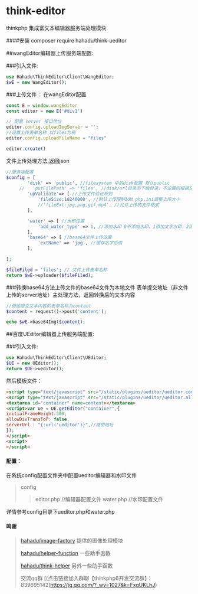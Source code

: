 # think-editor
thinkphp 集成富文本编辑器服务端处理模块

####安装
composer require hahadu/think-ueditor

##wangEditor编辑器上传服务端配置:

###引入文件:
```php
use Hahadu\ThinkEditor\Client\WangEditor;
$wE = new WangEditor();
```
###上传文件：
在wangEditor配置
```javascript
const E = window.wangEditor
const editor = new E('#div1')

// 配置 server 接口地址
editor.config.uploadImgServer = '';
//设置上传表单名称 以files为例
editor.config.uploadFileName = "files" 

editor.create()

```
文件上传处理方法,返回json
```php
//服务端配置
$config = [
        'disk' => 'public', //filesystem 中的disk配置 默认public
     //   'putFilePath' => 'files', //disk/url目录的下级目录，不设置则根据文件类型自动选择
        'upValidate'=> [ //上传文件验证规则
            'fileSize:10240000', //默认上传限制10M php.ini调整上传大小
            //'fileExt:jpg,png,gif,mp4', //允许上传的文件格式
        ],

        'water' => [ //水印设置
            'add_water_type' => 1, //添加水印 0不添加水印，1添加文字水印，2添加图片水印
        ],
        'base64' => [ //base64文件上传设置
            'extName' => 'jpg', //缓存名字后缀
        ],

];

$fileFiled = 'files'; // 文件上传表单名称
return $wE->uploader($fileFiled);
```
###转换base64方法上传文件的base64文件为本地文件
表单提交地址（非文件上传的server地址）主处理方法，返回转换后的文本内容
```php
//假设提交文本内容的表单名称为content
$content = request()->post('content');

echo $wE->base64Img($content);
```
##百度UEditor编辑器上传服务端配置:

###引入文件:
```php
use Hahadu\ThinkEditor\Client\UEditor;
$UE = new UEditor();
return $UE->ueditor();
```
然后模板文件：
```html
<script type="text/javascript" src="/static/plugins/ueditor/ueditor.config.js"></script>
<script type="text/javascript" src="/static/plugins/ueditor/ueditor.all.js"></script>
<textarea id="container" name=content></textarea>
<script>var ue = UE.getEditor("container",{
initialFrameHeight:500,
allowDivTransToP: false,
serverUrl : "{:url('ueditor')}",//路由地址
});
</script>
<script>
</script>
```
#### 配置：

在系统config配置文件夹中配置ueditor编辑器和水印文件
>config
>>editor.php //编辑器配置文件
>>water.php //水印配置文件

详情参考config目录下ueditor.php和water.php


#### 鸣谢
> [hahadu/image-factory](https://github.com/hahadu/image-factory) 提供的图像处理模块
>
> [hahadu/helper-function](https://github.com/hahadu/helper-function) 一些助手函数
>
>[hahadu/think-helper](https://github.com/hahadu/think-helper) 另外一些助手函数
> 
>   交流qq群 [(点击链接加入群聊【thinkphp6开发交流群】：839695142]https://jq.qq.com/?_wv=1027&k=FxgUKLhJ)
